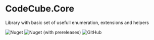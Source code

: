# CodeCube.Core
Library with basic set of usefull enumeration, extensions and helpers

![Nuget](https://img.shields.io/nuget/dt/CodeCube.Core?style=for-the-badge)
![Nuget (with prereleases)](https://img.shields.io/nuget/vpre/CodeCube.Core?style=for-the-badge)
![GitHub](https://img.shields.io/github/license/roblohmann/CodeCube.Core?style=for-the-badge)
